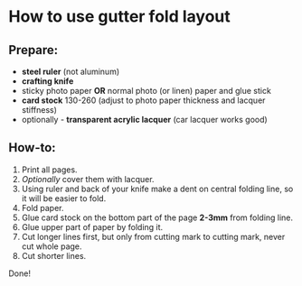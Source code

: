 # How to use gutter fold layout

## Prepare:

* **steel ruler** (not aluminum)
* **crafting knife**
* sticky photo paper **OR** normal photo (or linen) paper and glue stick
* **card stock** 130-260 (adjust to photo paper thickness and lacquer stiffness)
* optionally - **transparent acrylic lacquer** (car lacquer works good)

## How-to:

1. Print all pages.
2. *Optionally* cover them with lacquer.
3. Using ruler and back of your knife make a dent on central folding line, so it will be easier to fold.
4. Fold paper.
5. Glue card stock on the bottom part of the page **2-3mm** from folding line.
6. Glue upper part of paper by folding it.
7. Cut longer lines first, but only from cutting mark to cutting mark, never cut whole page.
8. Cut shorter lines.

Done!
